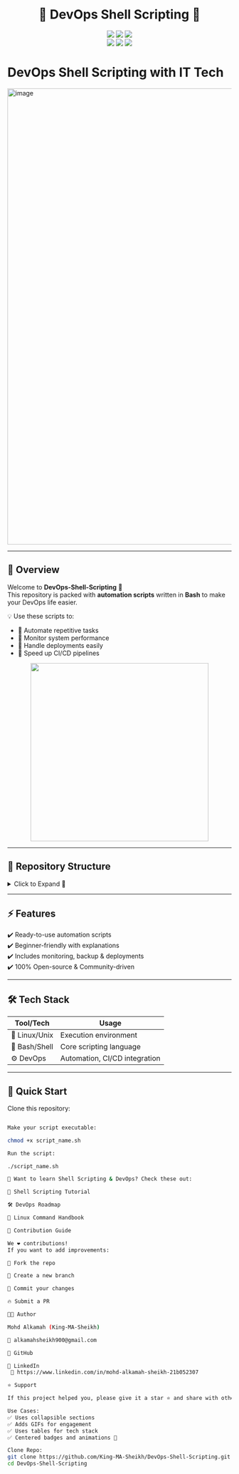 <h1 align="center"> 🚀 DevOps Shell Scripting 🐚 </h1>

<p align="center">
  <img src="https://img.shields.io/badge/Shell-Scripting-green?style=for-the-badge&logo=gnu-bash" />
  <img src="https://img.shields.io/badge/Linux-OS-blue?style=for-the-badge&logo=linux" />
  <img src="https://img.shields.io/badge/Automation-DevOps-orange?style=for-the-badge&logo=devops" />
  <br/>
  <img src="https://img.shields.io/github/stars/King-MA-Sheikh/DevOps-Shell-Scripting?style=social" />
  <img src="https://img.shields.io/github/forks/King-MA-Sheikh/DevOps-Shell-Scripting?style=social" />
  <img src="https://img.shields.io/github/license/King-MA-Sheikh/DevOps-Shell-Scripting?style=flat-square" />
</p>


<h1> DevOps Shell Scripting with IT Tech </h1>
<img width="1536" height="1024" alt="image" src="https://github.com/user-attachments/assets/47e6feac-6163-42dd-9e7b-902740af8f26" />


---

## 📌 Overview  
Welcome to **DevOps-Shell-Scripting** 🎉  
This repository is packed with **automation scripts** written in **Bash** to make your DevOps life easier.  

💡 Use these scripts to:  
- 🔹 Automate repetitive tasks  
- 🔹 Monitor system performance  
- 🔹 Handle deployments easily  
- 🔹 Speed up CI/CD pipelines  

<p align="center">
  <img src="https://media.giphy.com/media/coxQHKASG60HrHtvkt/giphy.gif" width="400px" />
</p>

---

## 📂 Repository Structure  

<details>
  <summary>Click to Expand 📂</summary>


</details>

---

## ⚡ Features  

✔️ Ready-to-use automation scripts  
✔️ Beginner-friendly with explanations  
✔️ Includes monitoring, backup & deployments  
✔️ 100% Open-source & Community-driven  

---

## 🛠️ Tech Stack  

| Tool/Tech | Usage |
|-----------|-------|
| 🐧 Linux/Unix | Execution environment |
| 🐚 Bash/Shell | Core scripting language |
| ⚙️ DevOps | Automation, CI/CD integration |

---

## 🚀 Quick Start  

Clone this repository:  
```bash

Make your script executable:

chmod +x script_name.sh

Run the script:

./script_name.sh

📖 Want to learn Shell Scripting & DevOps? Check these out:

🐚 Shell Scripting Tutorial

🛠 DevOps Roadmap

📜 Linux Command Handbook

🤝 Contribution Guide

We ❤️ contributions!
If you want to add improvements:

🍴 Fork the repo

🌱 Create a new branch

📝 Commit your changes

🔥 Submit a PR

👨‍💻 Author

Mohd Alkamah (King-MA-Sheikh)

📧 alkamahsheikh900@gmail.com

🔗 GitHub

💼 LinkedIn
 🔗 https://www.linkedin.com/in/mohd-alkamah-sheikh-21b052307

⭐ Support

If this project helped you, please give it a star ⭐ and share with others 🚀

Use Cases:
✅ Uses collapsible sections
✅ Adds GIFs for engagement
✅ Uses tables for tech stack
✅ Centered badges and animations 🎨

Clone Repo:
git clone https://github.com/King-MA-Sheikh/DevOps-Shell-Scripting.git
cd DevOps-Shell-Scripting
